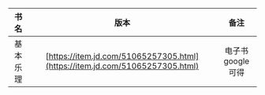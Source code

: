 | 书名 | 版本 | 备注 |
| :---: | :---: | :---: |
| 基本乐理 | [https://item.jd.com/51065257305.html](https://item.jd.com/51065257305.html) | 电子书google可得 |




